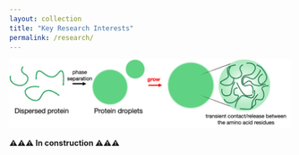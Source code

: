 ```yaml
---
layout: collection
title: "Key Research Interests"
permalink: /research/
---
```

![Liquid-liquid phase separation (LLPS)](assets/images/research/research_LLPS_1.png)

**⚠️⚠️⚠️ In construction ⚠️⚠️⚠️**